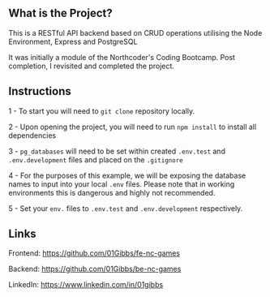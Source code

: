 ## What is the Project?

This is a RESTful API backend based on CRUD operations utilising the Node Environment, Express and PostgreSQL

It was initially a module of the Northcoder's Coding Bootcamp. Post completion, I revisited and completed the project.

## Instructions

1 - To start you will need to `git clone` repository locally.

2 - Upon opening the project, you will need to run `npm install` to install all dependencies

3 - `pg_databases` will need to be set within created `.env.test` and `.env.development` files and placed on the `.gitignore`

4 - For the purposes of this example, we will be exposing the database names to input into your local `.env` files. Please note that in working environments this is dangerous and highly not recommended.

5 - Set your `env.` files to `.env.test` and `.env.development` respectively.

## Links

Frontend:
https://github.com/01Gibbs/fe-nc-games

Backend:
https://github.com/01Gibbs/be-nc-games

LinkedIn:
https://www.linkedin.com/in/01gibbs
